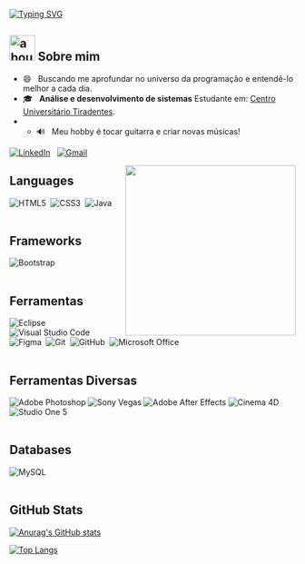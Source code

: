 
[![Typing SVG](https://readme-typing-svg.herokuapp.com/?font=Josefin+Sans&color=black&size=35&center=true&vCenter=true&width=1000&height=150&lines=Olá!+me+chamo+Marcelo+Castelo%3BSeja+Bem-vindo+ao+meu+GitHub!+%3A%29&color=000000&lineHeight=150&startDelay=1000&vCenter=true&width=1000)](https://git.io/typing-svg)

## <img width="45" alt="about" src="https://raw.github.com/elizarov/elizarov/master/about.png"> **Sobre mim**

- 😄 &nbsp; Buscando me aprofundar no universo da programação e entendê-lo melhor a cada dia.
- 🎓 &nbsp; **Análise e desenvolvimento de sistemas** Estudante em: <a href="https://www.unit.br/">Centro Universitário Tiradentes</a>.
- - :loud_sound: &nbsp; Meu hobby é tocar guitarra e criar novas músicas!

[![LinkedIn](https://img.shields.io/badge/linkedin-%230077B5.svg?style=for-the-badge&logo=linkedin&logoColor=white)](https://www.linkedin.com/in/marcelo-castelo-branco-de-oliveira-05ba52249/) &nbsp;
[![Gmail](https://img.shields.io/badge/Gmail-D14836?style=for-the-badge&logo=gmail&logoColor=white)](mailto:marcelo.cbo2000@gmail.com)

<img src="https://media.tenor.com/images/98d5d3ef466939f3c5216a0a5543ae82/raw" min-width="300px" max-width="300px" width="300px" align="right">

## **Languages**  
![HTML5](https://img.shields.io/badge/html5-%23E34F26.svg?style=for-the-badge&logo=html5&logoColor=white)&nbsp;
![CSS3](https://img.shields.io/badge/css3-%231572B6.svg?style=for-the-badge&logo=css3&logoColor=white)&nbsp;
![Java](https://img.shields.io/badge/java-%23ED8B00.svg?style=for-the-badge&logo=java&logoColor=white)
<br></br>

## **Frameworks**  
![Bootstrap](https://img.shields.io/badge/bootstrap-%23563D7C.svg?style=for-the-badge&logo=bootstrap&logoColor=white)
<br></br>

## **Ferramentas**  
![Eclipse](https://img.shields.io/badge/Eclipse-7319B7.svg?style=for-the-badge&logo=Eclipse&logoColor=white)&nbsp;
![Visual Studio Code](https://img.shields.io/badge/Visual%20Studio%20Code-0078d7.svg?style=for-the-badge&logo=visual-studio-code&logoColor=white)&nbsp;
![Figma](https://img.shields.io/badge/figma-%23F24E1E.svg?style=for-the-badge&logo=figma&logoColor=white)&nbsp;
![Git](https://img.shields.io/badge/git-%23F05033.svg?style=for-the-badge&logo=git&logoColor=white)&nbsp;
![GitHub](https://img.shields.io/badge/github-%23414141.svg?style=for-the-badge&logo=github&logoColor=white)&nbsp;
![Microsoft Office](https://img.shields.io/badge/Microsoft_Office-D83B01?style=for-the-badge&logo=microsoft-office&logoColor=white)
<br></br>

## **Ferramentas Diversas**  
![Adobe Photoshop](https://img.shields.io/badge/Adobe_Photoshop-31A8FF?style=for-the-badge&logo=adobe-photoshop&logoColor=white)
![Sony Vegas](https://img.shields.io/badge/Sony_Vegas-000000?style=for-the-badge&logo=sony-vegas&logoColor=white)
![Adobe After Effects](https://img.shields.io/badge/Adobe_After_Effects-9999FF?style=for-the-badge&logo=adobe-after-effects&logoColor=white)
![Cinema 4D](https://img.shields.io/badge/Cinema_4D-011A6A?style=for-the-badge&logo=maxon-cinema-4d&logoColor=white)
![Studio One 5](https://img.shields.io/badge/Studio_One_5-FF4815?style=for-the-badge&logo=presonus-studio-one&logoColor=white)
<br></br>


## **Databases**  
![MySQL](https://img.shields.io/badge/mysql-%23008CC1.svg?style=for-the-badge&logo=mysql&logoColor=white)
<br></br>

## **GitHub Stats**
[![Anurag's GitHub stats](https://github-readme-stats.vercel.app/api?username=MarceloCastelo&show_icons=true&theme=dracula)](https://github.com/anuraghazra/github-readme-stats)


[![Top Langs](https://github-readme-stats.vercel.app/api/top-langs/?username=MarceloCastelo&layout=compact&theme=dracula)](https://github.com/anuraghazra/github-readme-stats)


